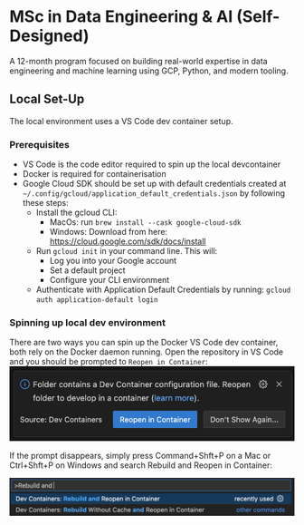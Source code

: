 # MSc in Data Engineering & AI (Self-Designed)
A 12-month program focused on building real-world expertise in data engineering and machine learning using GCP, Python, and modern tooling.

## Local Set-Up
The local environment uses a VS Code dev container setup.

### Prerequisites
- VS Code is the code editor required to spin up the local devcontainer
- Docker is required for containerisation
- Google Cloud SDK should be set up with default credentials created at `~/.config/gcloud/application_default_credentials.json` by following these steps:
    - Install the gcloud CLI:
        - MacOs: run `brew install --cask google-cloud-sdk`
        - Windows: Download from here: https://cloud.google.com/sdk/docs/install
    - Run `gcloud init` in your command line. This will:
        - Log you into your Google account
        - Set a default project
        - Configure your CLI environment
    - Authenticate with Application Default Credentials by running: `gcloud auth application-default login`

### Spinning up local dev environment

There are two ways you can spin up the Docker VS Code dev container, both rely on the Docker daemon running. Open the repository in VS Code and you should be prompted to `Reopen in Container`:
![Reopen in Container](images/reopen_in_container.png)

If the prompt disappears, simply press Command+Shft+P on a Mac or Ctrl+Shft+P on Windows and search Rebuild and Reopen in Container:

![Rebuild and Reopen in Container](images/rebuild_and_reopen_in_container.png)
